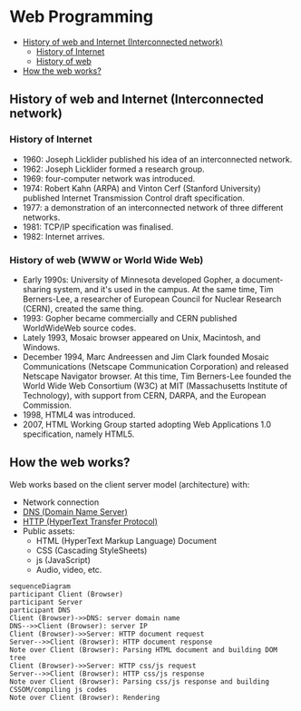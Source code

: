 # Web Programming
- [History of web and Internet (Interconnected network)](#history-of-web-and-internet-interconnected-network)
  - [History of Internet](#history-of-internet)
  - [History of web](#history-of-web-www-or-world-wide-web)
- [How the web works?](#how-the-web-works)
## History of web and Internet (Interconnected network)
### History of Internet
- 1960: Joseph Licklider published his idea of an interconnected network.
- 1962: Joseph Licklider formed a research group.
- 1969: four-computer network was introduced.
- 1974: Robert Kahn (ARPA) and Vinton Cerf (Stanford University) published Internet Transmission Control draft 
specification.
- 1977: a demonstration of an interconnected network of three different networks.
- 1981: TCP/IP specification was finalised.
- 1982: Internet arrives.
### History of web (WWW or World Wide Web)
- Early 1990s: University of Minnesota developed Gopher, a document-sharing system, and it's used in the campus. At the 
same time, Tim Berners-Lee, a researcher of European Council for Nuclear Research (CERN), created the same thing.
- 1993: Gopher became commercially and CERN published WorldWideWeb source codes.
- Lately 1993, Mosaic browser appeared on Unix, Macintosh, and Windows.
- December 1994, Marc Andreessen and Jim Clark founded Mosaic Communications (Netscape Communication Corporation) and 
released Netscape Navigator browser. At this time, Tim Berners-Lee founded the World Wide Web Consortium (W3C) at MIT 
(Massachusetts Institute of Technology), with support from CERN, DARPA, and the European Commission.
- 1998, HTML4 was introduced.
- 2007, HTML Working Group started adopting Web Applications 1.0 specification, namely HTML5.
## How the web works?
Web works based on the client server model (architecture) with:
- Network connection
- [DNS (Domain Name Server)](/network/protocol/routing/dns.md)
- [HTTP (HyperText Transfer Protocol)](/network/protocol/file/http.md)
- Public assets:
  - HTML (HyperText Markup Language) Document
  - CSS (Cascading StyleSheets)
  - js (JavaScript)
  - Audio, video, etc.
```mermaid
sequenceDiagram
participant Client (Browser)
participant Server
participant DNS
Client (Browser)->>DNS: server domain name
DNS-->>Client (Browser): server IP
Client (Browser)->>Server: HTTP document request
Server-->>Client (Browser): HTTP document response
Note over Client (Browser): Parsing HTML document and building DOM tree
Client (Browser)->>Server: HTTP css/js request
Server-->>Client (Browser): HTTP css/js response
Note over Client (Browser): Parsing css/js response and building CSSOM/compiling js codes
Note over Client (Browser): Rendering
```